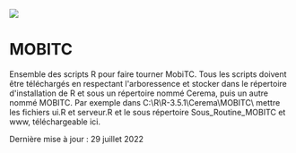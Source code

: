 ![](https://github.com/CEREMA/dtermed.MOBITC2/blob/master/www/logo_cerema_bd_cle554668.png)

# MOBITC

Ensemble des scripts R pour faire tourner MobiTC. Tous les scripts doivent être téléchargés en respectant l'arboressence et stocker dans le répertoire d'installation de R et sous un répertoire nommé Cerema, puis un autre nommé MOBITC. Par exemple dans C:\R\R-3.5.1\Cerema\MOBITC\ mettre les fichiers ui.R et serveur.R et le sous répertoire Sous_Routine_MOBITC et www, téléchargeable ici.

Dernière mise à jour : 29 juillet 2022
